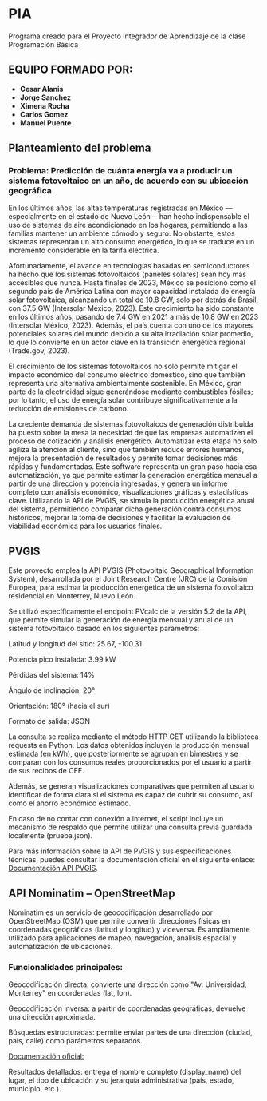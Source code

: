 # PIA
Programa creado para el Proyecto Integrador de Aprendizaje de la clase Programación Básica

## EQUIPO FORMADO POR:
* **Cesar Alanis**
* **Jorge Sanchez**
* **Ximena Rocha**
* **Carlos Gomez**
* **Manuel Puente**

## Planteamiento del problema

### Problema: Predicción de cuánta energía va a producir un sistema fotovoltaico en un año, de acuerdo con su ubicación geográfica.

En los últimos años, las altas temperaturas registradas en México —especialmente en el estado de Nuevo León— han hecho indispensable el uso de sistemas de aire acondicionado en los hogares, permitiendo a las familias mantener un ambiente cómodo y seguro. No obstante, estos sistemas representan un alto consumo energético, lo que se traduce en un incremento considerable en la tarifa eléctrica.

Afortunadamente, el avance en tecnologías basadas en semiconductores ha hecho que los sistemas fotovoltaicos (paneles solares) sean hoy más accesibles que nunca. Hasta finales de 2023, México se posicionó como el segundo país de América Latina con mayor capacidad instalada de energía solar fotovoltaica, alcanzando un total de 10.8 GW, solo por detrás de Brasil, con 37.5 GW (Intersolar México, 2023). Este crecimiento ha sido constante en los últimos años, pasando de 7.4 GW en 2021 a más de 10.8 GW en 2023 (Intersolar México, 2023). Además, el país cuenta con uno de los mayores potenciales solares del mundo debido a su alta irradiación solar promedio, lo que lo convierte en un actor clave en la transición energética regional (Trade.gov, 2023).

El crecimiento de los sistemas fotovoltaicos no solo permite mitigar el impacto económico del consumo eléctrico doméstico, sino que también representa una alternativa ambientalmente sostenible. En México, gran parte de la electricidad sigue generándose mediante combustibles fósiles; por lo tanto, el uso de energía solar contribuye significativamente a la reducción de emisiones de carbono.

La creciente demanda de sistemas fotovoltaicos de generación distribuida ha puesto sobre la mesa la necesidad de que las empresas automatizen el proceso de cotización y análisis energético. Automatizar esta etapa no solo agiliza la atención al cliente, sino que también reduce errores humanos, mejora la presentación de resultados y permite tomar decisiones más rápidas y fundamentadas. Este software representa un gran paso hacia esa automatización, ya que permite estimar la generación energética mensual a partir de una dirección y potencia ingresadas, y genera un informe completo con análisis económico, visualizaciones gráficas y estadísticas clave. Utilizando la API de PVGIS, se simula la producción energética anual del sistema, permitiendo comparar dicha generación contra consumos históricos, mejorar la toma de decisiones y facilitar la evaluación de viabilidad económica para los usuarios finales.

## PVGIS

Este proyecto emplea la API PVGIS (Photovoltaic Geographical Information System), desarrollada por el Joint Research Centre (JRC) de la Comisión Europea, para estimar la producción energética de un sistema fotovoltaico residencial en Monterrey, Nuevo León.

Se utilizó específicamente el endpoint PVcalc de la versión 5.2 de la API, que permite simular la generación de energía mensual y anual de un sistema fotovoltaico basado en los siguientes parámetros:

Latitud y longitud del sitio: 25.67, -100.31

Potencia pico instalada: 3.99 kW

Pérdidas del sistema: 14%

Ángulo de inclinación: 20° 

Orientación: 180° (hacia el sur)

Formato de salida: JSON

La consulta se realiza mediante el método HTTP GET utilizando la biblioteca requests en Python. Los datos obtenidos incluyen la producción mensual estimada (en kWh), que posteriormente se agrupan en bimestres y se comparan con los consumos reales proporcionados por el usuario a partir de sus recibos de CFE.

Además, se generan visualizaciones comparativas que permiten al usuario identificar de forma clara si el sistema es capaz de cubrir su consumo, así como el ahorro económico estimado.

En caso de no contar con conexión a internet, el script incluye un mecanismo de respaldo que permite utilizar una consulta previa guardada localmente (prueba.json).

Para más información sobre la API de PVGIS y sus especificaciones técnicas, puedes consultar la documentación oficial en el siguiente enlace: [Documentación API PVGIS](https://joint-research-centre.ec.europa.eu/photovoltaic-geographical-information-system-pvgis/getting-started-pvgis/api-non-interactive-service_en).

## API Nominatim – OpenStreetMap

Nominatim es un servicio de geocodificación desarrollado por OpenStreetMap (OSM) que permite convertir direcciones físicas en coordenadas geográficas (latitud y longitud) y viceversa. Es ampliamente utilizado para aplicaciones de mapeo, navegación, análisis espacial y automatización de ubicaciones.

### Funcionalidades principales:
Geocodificación directa: convierte una dirección como "Av. Universidad, Monterrey" en coordenadas (lat, lon).

Geocodificación inversa: a partir de coordenadas geográficas, devuelve una dirección aproximada.

Búsquedas estructuradas: permite enviar partes de una dirección (ciudad, país, calle) como parámetros separados.

[Documentación oficial:](https://nominatim.org/release-docs/latest/api/Overview/)

Resultados detallados: entrega el nombre completo (display_name) del lugar, el tipo de ubicación y su jerarquía administrativa (país, estado, municipio, etc.).


